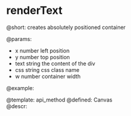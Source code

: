 renderText
=============



@short:
	creates absolutely positioned container

@params:
- x		number		left position
- y		number		top position
- text		string		the content of the div
- css		string		css class name
- w		number		container width



@example:


@template:	api_method
@defined:	Canvas	
@descr:


